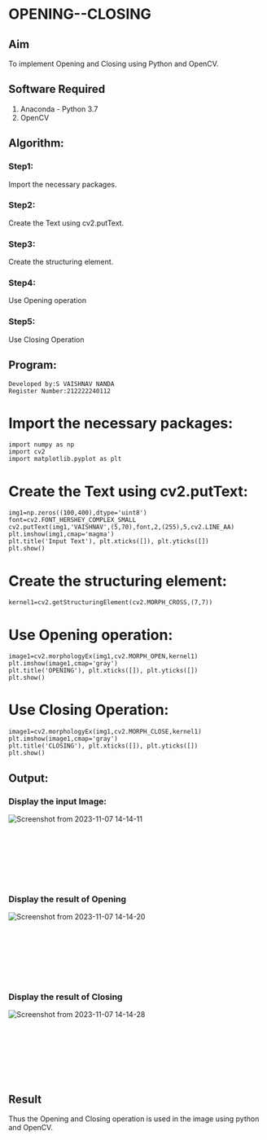 # OPENING--CLOSING
## Aim
To implement Opening and Closing using Python and OpenCV.

## Software Required
1. Anaconda - Python 3.7
2. OpenCV
## Algorithm:
### Step1:
Import the necessary packages.
<br>


### Step2:
Create the Text using cv2.putText.
<br>

### Step3:
Create the structuring element.
<br>

### Step4:
Use Opening operation
<br>

### Step5:
Use Closing Operation
<br>

 
## Program:
```
Developed by:S VAISHNAV NANDA
Register Number:212222240112
```

# Import the necessary packages:
```
import numpy as np
import cv2
import matplotlib.pyplot as plt
```



# Create the Text using cv2.putText:
```
img1=np.zeros((100,400),dtype='uint8')
font=cv2.FONT_HERSHEY_COMPLEX_SMALL
cv2.putText(img1,'VAISHNAV',(5,70),font,2,(255),5,cv2.LINE_AA)
plt.imshow(img1,cmap='magma')
plt.title('Input Text'), plt.xticks([]), plt.yticks([])
plt.show()
```



# Create the structuring element:
```
kernel1=cv2.getStructuringElement(cv2.MORPH_CROSS,(7,7))
```



# Use Opening operation:
```
image1=cv2.morphologyEx(img1,cv2.MORPH_OPEN,kernel1)
plt.imshow(image1,cmap='gray')
plt.title('OPENING'), plt.xticks([]), plt.yticks([])
plt.show()
```




# Use Closing Operation:
```
image1=cv2.morphologyEx(img1,cv2.MORPH_CLOSE,kernel1)
plt.imshow(image1,cmap='gray')
plt.title('CLOSING'), plt.xticks([]), plt.yticks([])
plt.show()
```





## Output:

### Display the input Image:
![Screenshot from 2023-11-07 14-14-11](https://github.com/VaishnavNanda/OPENING--CLOSING/assets/118707051/8f6147c4-b2f4-4785-a542-e2f60a9cdb1e)



<br>
<br>
<br>
<br>
<br>
<br>

### Display the result of Opening
![Screenshot from 2023-11-07 14-14-20](https://github.com/VaishnavNanda/OPENING--CLOSING/assets/118707051/efabecd4-e635-4b6a-b582-8215344d4d3d)


<br>
<br>
<br>
<br>
<br>
<br>

### Display the result of Closing
![Screenshot from 2023-11-07 14-14-28](https://github.com/VaishnavNanda/OPENING--CLOSING/assets/118707051/49c5faf8-97d6-4cf9-b378-20693e5fec49)


<br>
<br>
<br>
<br>
<br>
<br>

## Result
Thus the Opening and Closing operation is used in the image using python and OpenCV.
